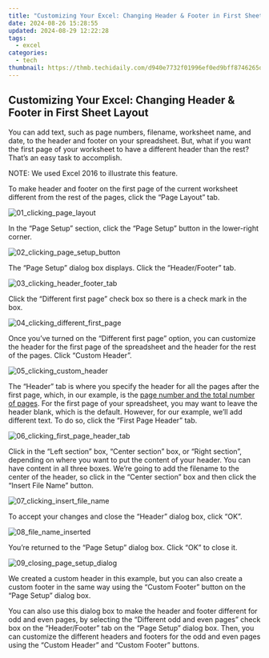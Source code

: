 ```yaml
---
title: "Customizing Your Excel: Changing Header & Footer in First Sheet Layout"
date: 2024-08-26 15:28:55
updated: 2024-08-29 12:22:28
tags:
  - excel
categories:
  - tech
thumbnail: https://thmb.techidaily.com/d940e7732f01996ef0ed9bff8746265de4ef97bd20619840505d03a7ae8944c3.jpg
---
```


## Customizing Your Excel: Changing Header & Footer in First Sheet Layout

You can add text, such as page numbers, filename, worksheet name, and date, to the header and footer on your spreadsheet. But, what if you want the first page of your worksheet to have a different header than the rest? That’s an easy task to accomplish.

 NOTE: We used Excel 2016 to illustrate this feature.

 To make header and footer on the first page of the current worksheet different from the rest of the pages, click the “Page Layout” tab.

![01_clicking_page_layout](https://static1.howtogeekimages.com/wordpress/wp-content/uploads/2015/10/01_clicking_page_layout.png) 

 In the “Page Setup” section, click the “Page Setup” button in the lower-right corner.

![02_clicking_page_setup_button](https://static1.howtogeekimages.com/wordpress/wp-content/uploads/2015/10/02_clicking_page_setup_button.png) 

 The “Page Setup” dialog box displays. Click the “Header/Footer” tab.

![03_clicking_header_footer_tab](https://static1.howtogeekimages.com/wordpress/wp-content/uploads/2015/10/03_clicking_header_footer_tab.png) 

 Click the “Different first page” check box so there is a check mark in the box.

![04_clicking_different_first_page](https://static1.howtogeekimages.com/wordpress/wp-content/uploads/2015/10/04_clicking_different_first_page.png) 

 Once you’ve turned on the “Different first page” option, you can customize the header for the first page of the spreadsheet and the header for the rest of the pages. Click “Custom Header”.

![05_clicking_custom_header](https://static1.howtogeekimages.com/wordpress/wp-content/uploads/2015/10/05_clicking_custom_header.png) 

 The “Header” tab is where you specify the header for all the pages after the first page, which, in our example, is the [page number and the total number of pages](https://visual-screen-recording.techidaily.com/new-revolutionize-virtual-participation-with-top-10-free-recorder-software/). For the first page of your spreadsheet, you may want to leave the header blank, which is the default. However, for our example, we’ll add different text. To do so, click the “First Page Header” tab.

![06_clicking_first_page_header_tab](https://static1.howtogeekimages.com/wordpress/wp-content/uploads/2015/10/06_clicking_first_page_header_tab.png) 

 Click in the “Left section” box, “Center section” box, or “Right section”, depending on where you want to put the content of your header. You can have content in all three boxes. We’re going to add the filename to the center of the header, so click in the “Center section” box and then click the “Insert File Name” button.

![07_clicking_insert_file_name](https://static1.howtogeekimages.com/wordpress/wp-content/uploads/2015/10/07_clicking_insert_file_name.png) 

 To accept your changes and close the “Header” dialog box, click “OK”.

![08_file_name_inserted](https://static1.howtogeekimages.com/wordpress/wp-content/uploads/2015/10/08_file_name_inserted.png) 

 You’re returned to the “Page Setup” dialog box. Click “OK” to close it.

![09_closing_page_setup_dialog](https://static1.howtogeekimages.com/wordpress/wp-content/uploads/2015/10/09_closing_page_setup_dialog.png) 

 We created a custom header in this example, but you can also create a custom footer in the same way using the “Custom Footer” button on the “Page Setup” dialog box.

 You can also use this dialog box to make the header and footer different for odd and even pages, by selecting the “Different odd and even pages” check box on the “Header/Footer” tab on the “Page Setup” dialog box. Then, you can customize the different headers and footers for the odd and even pages using the “Custom Header” and “Custom Footer” buttons.

<ins class="adsbygoogle"
     style="display:block"
     data-ad-format="autorelaxed"
     data-ad-client="ca-pub-7571918770474297"
     data-ad-slot="1223367746"></ins>



<ins class="adsbygoogle"
     style="display:block"
     data-ad-client="ca-pub-7571918770474297"
     data-ad-slot="8358498916"
     data-ad-format="auto"
     data-full-width-responsive="true"></ins>
